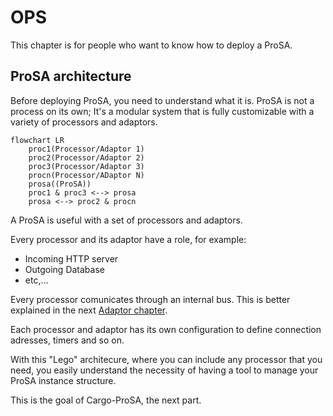 # OPS

This chapter is for people who want to know how to deploy a ProSA.

## ProSA architecture

Before deploying ProSA, you need to understand what it is.
ProSA is not a process on its own; It's a modular system that is fully customizable with a variety of processors and adaptors.

``` mermaid
flowchart LR
    proc1(Processor/Adaptor 1)
    proc2(Processor/Adaptor 2)
    proc3(Processor/Adaptor 3)
    procn(Processor/ADaptor N)
    prosa((ProSA))
    proc1 & proc3 <--> prosa
    prosa <--> proc2 & procn
```

A ProSA is useful with a set of processors and adaptors.

Every processor and its adaptor have a role, for example:
- Incoming HTTP server
- Outgoing Database
- etc,...

Every processor comunicates through an internal bus. This is better explained in the next [Adaptor chapter](ch02-00-adaptor.md).

Each processor and adaptor has its own configuration to define connection adresses, timers and so on.

With this "Lego" architecure, where you can include any processor that you need, you easily understand the necessity of having a tool to manage your ProSA instance structure.

This is the goal of Cargo-ProSA, the next part.
